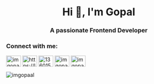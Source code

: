 <h1 align="center">Hi 👋, I'm Gopal</h1>
<h3 align="center">A passionate Frontend Developer</h3>

<h3 align="left">Connect with me:</h3>
<p align="left">
<a href="https://twitter.com/imgopaal" target="blank"><img align="center" src="https://raw.githubusercontent.com/rahuldkjain/github-profile-readme-generator/master/src/images/icons/Social/twitter.svg" alt="imgopaal" height="30" width="40" /></a>
<a href="https://linkedin.com/in/imgopaal" target="blank"><img align="center" src="https://raw.githubusercontent.com/rahuldkjain/github-profile-readme-generator/master/src/images/icons/Social/linked-in-alt.svg" alt="https://linkedin.com/in/imgopaal" height="30" width="40" /></a>
<a href="https://stackoverflow.com/users/13601534/gopal-das" target="blank"><img align="center" src="https://raw.githubusercontent.com/rahuldkjain/github-profile-readme-generator/master/src/images/icons/Social/stack-overflow.svg" alt="13601534/gopal-das" height="30" width="40" /></a>
<a href="https://instagram.com/imgopaal" target="blank"><img align="center" src="https://raw.githubusercontent.com/rahuldkjain/github-profile-readme-generator/master/src/images/icons/Social/instagram.svg" alt="imgopaal" height="30" width="40" /></a>
<a href="https://www.leetcode.com/imgopaal" target="blank"><img align="center" src="https://raw.githubusercontent.com/rahuldkjain/github-profile-readme-generator/master/src/images/icons/Social/leet-code.svg" alt="imgopaal" height="30" width="40" /></a>
</p>



<p><img align="center" src="https://github-readme-streak-stats.herokuapp.com/?user=imgopaal&" alt="imgopaal" /></p>
